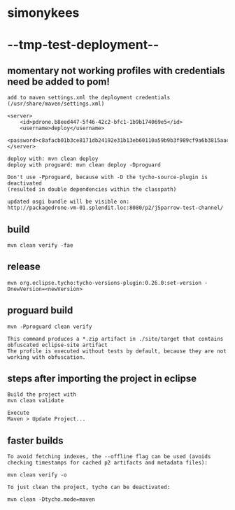 # simonykees #

# --tmp-test-deployment-- #

## momentary not working profiles with credentials need be added to pom! ##
    add to maven settings.xml the deployment credentials (/usr/share/maven/settings.xml)

	<server>
		<id>pdrone.b8eed447-5f46-42c2-bfc1-1b9b174069e5</id>
		<username>deploy</username>
		<password>c8afacb01b3ce8171db24192e31b13eb60110a59b9b3f989cf9a6b3815aac496</password>
	</server>

	deploy with: mvn clean deploy
	deploy with proguard: mvn clean deploy -Dproguard
	
	Don't use -Pproguard, because with -D the tycho-source-plugin is deactivated
	(resulted in double dependencies within the classpath)

	updated osgi bundle will be visible on:
	http://packagedrone-vm-01.splendit.loc:8080/p2/jSparrow-test-channel/

## build ##

    mvn clean verify -fae

## release ##

    mvn org.eclipse.tycho:tycho-versions-plugin:0.26.0:set-version -DnewVersion=<newVersion>

## proguard build ##

	mvn -Pproguard clean verify

	This command produces a *.zip artifact in ./site/target that contains obfuscated eclipse-site artifact
	The profile is executed without tests by default, because they are not working with obfuscation.

## steps after importing the project in eclipse ##

	Build the project with 
	mvn clean validate

	Execute 
	Maven > Update Project...

## faster builds ##

	To avoid fetching indexes, the --offline flag can be used (avoids checking timestamps for cached p2 artifacts and metadata files):
	
	mvn clean verify -o
	
	To just clean the project, tycho can be deactivated:
	
	mvn clean -Dtycho.mode=maven